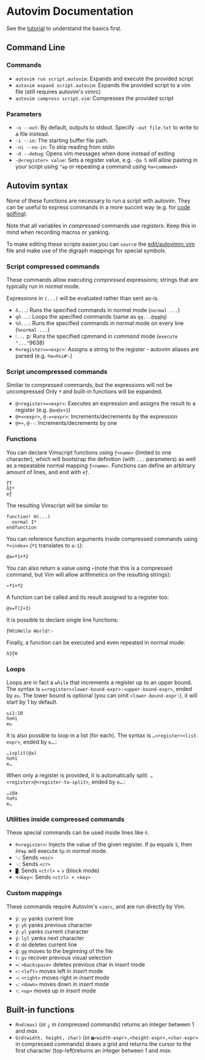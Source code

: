 # Autovim Documentation

See the [tutorial](tutorial.md) to understand the basics first.

## Command Line

### Commands

* `autovim run script.autovim`: Expands and execute the provided script
* `autovim expand script.autovim`: Expands the provided script to a vim file (still requires autovim's vimrc)
* `autovim compress script.vim`: Compresses the provided script

### Parameters

* `-o --out`: By default, outputs to stdout. Specify `-out file.txt` to write to a file instead.
* `-i --in`: The starting buffer file path.
* `-ni --no-in`: To skip reading from stdin
* `-d --debug`: Opens vim messages when done instead of exiting
* `-@<register> value`: Sets a register value, e.g. `-@a 5` will allow pasting in your script using `"ap` or repeating a command using `®a<command>`

## Autovim syntax

None of these functions are necessary to run a script with autovim. They can be useful to express commands in a more succint way (e.g. for [code golfing](https://codegolf.stackexchange.com)).

Note that all variables in *compressed* commands use *registers*. Keep this in mind when recording macros or yanking.

To make editing these scripts easier,you can `source` the [edit/autovimrc.vim](edit/autovimrc.vim) file and make use of the digraph mappings for special symbols.

### Script compressed commands

These commands allow executing *compressed* expressions; strings that are typically run in *normal* mode.

Expressions in `(...)` will be evaluated rather than sent as-is.

* `ñ...`: Runs the specified commands in _normal_ mode (`normal ...`)
* `qñ...`: Loops the specified commands (same as `qq...@qq@q`)
* `%ñ...`: Runs the specified commands in _normal_ mode on every line (`%normal ...`)
* `⁝...` p: Runs the specified cpmmand in _command_ mode (`execute "..."`9638)
* `®<register>=<expr>`: Assigns a string to the register - autovim aliases are parsed (e.g. `®a=®xi#␛`)

### Script uncompressed commands

Similar to compressed commands, but the expressions will not be uncompressed Only `ª` and built-in functions will be expanded.

* `@<register>=<expr>`: Executes an expression and assigns the result to a register (e.g. `@a=@x+1`)
* `@+=<expr>`, `@-=<expr>`: Increments/decrements by the expression
* `@++`, `@--`: Increments/decrements by one

### Functions

You can declare Vimscript functions using `ƒ<name>` (limited to one character), which will bootstrap the definition (with `...` parameters) as well as a repeatable normal mapping `ƒ<name>`. Functions can define an arbitrary amount of lines, and end with `eƒ`.

    ƒT
    ñI*
    eƒ

The resulting Vimscript will be similar to:

    function! H(...)
      normal I*
    endfunction

You can reference function arguments inside compressed commands using `ª<index>` (`ª1` translates to `a:1`):

    @a=ª1+ª2

You can also return a value using `↶`(note that this is a compressed command, but Vim will allow arithmetics on the resulting strings):

    ↶ª1+ª2

A function can be called and its result assigned to a register too:

    @x=T(2+3)

It is possible to declare single line functions:

    ƒHñiHello World!␍

Finally, a function can be executed and even repeated in normal mode:

    ñ3ƒH

### Loops

Loops are in fact a `while` that increments a register up to an upper bound. The syntax is `↻<register><lower-bound-expr>:<upper-bound-expr>`, ended by `e↻`. The lower bound is optional (you can omit `<lower-bound-expr:`), it will start by 1 by default.

    ↻i1:10
    ño®i
    e↻

It is also possible to loop in a list (for each). The syntax is `…<register><list-expr>`, ended by `e…`.:

    …isplit(@a)
    ño®i
    e…

When only a register is provided, it is automatically split: `…<register>@<register-to-split>`, ended by `e…`.:

    …i@a
    ño®i
    e…

### Utilities inside compressed commands

These special commands can be used inside lines like `ñ`.

* `®<register>`: Injects the value of the given register. If `@a` equals `5`, then `ñ®ap` will execute `5p` in _normal_ mode.
* `␛`: Sends `<esc>`
* `␍`: Sends `<cr>`
* `█`: Sends `<ctrl>` + `v` (block mode)
* `⌥<key>`: Sends `<ctrl> + <key>`

### Custom mappings

These commands require Autovim's `vimrc`, and are run directly by Vim.

* `ÿ`: `yy` yanks current line
* `ỳ`: `yh` yanks previous character
* `ŷ`: `yl` yanks current character
* `ý`: `lyl` yanks next character
* `đ`: `dd` deletes current line
* `ğ`: `gg` moves to the beginning of the file
* `ѷ`: `gv` recover previous visual selection
* `↚`: `<backspace>` deletes previous char in *insert* mode
* `←`: `<left>` moves left in *insert* mode
* `→`: `<right>` moves right in *insert* mode
* `↓`: `<down>` moves down in *insert* mode
* `↑`: `<up>` moves up in *insert* mode

## Built-in functions

* `Rnd(max)` (or `¿` in compressed commands) returns an integer between 1 and *max*.
* `Grd(width, height, char)` (or `▦<width-expr>,<height-expr>,<char-expr>` in compressed commands) draws a grid and returns the cursor to the first character (top-left)returns an integer between 1 and *max*.
